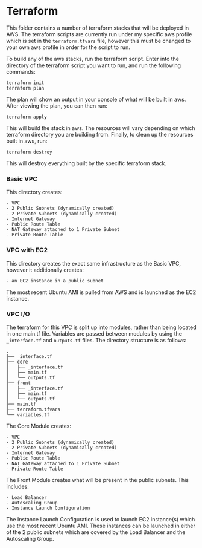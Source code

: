 # Terraform

This folder contains a number of terraform stacks that will be deployed in AWS. The terraform scripts are currently run under my specific aws profile which is set in the `terraform.tfvars` file, however this must be changed to your own aws profile in order for the script to run.

To build any of the aws stacks, run the terraform script. Enter into the directory of the terraform script you want to run, and run the following commands:

```
terraform init
terraform plan
```
The plan will show an output in your console of what will be built in aws. After viewing the plan, you can then run:

`terraform apply`

This will build the stack in aws. The resources will vary depending on which terraform directory you are building from. Finally, to clean up the resources built in aws, run:

`terraform destroy`

This will destroy everything built by the specific terraform stack.

### Basic VPC

This directory creates:

    - VPC
    - 2 Public Subnets (dynamically created)
    - 2 Private Subnets (dynamically created)
    - Internet Gateway
    - Public Route Table
    - NAT Gateway attached to 1 Private Subnet
    - Private Route Table


### VPC with EC2

This directory creates the exact same infrastructure as the Basic VPC, however it additionally creates: 

    - an EC2 instance in a public subnet

The most recent Ubuntu AMI is pulled from AWS and is launched as the EC2 instance.

### VPC I/O

The terraform for this VPC is split up into modules, rather than being located in one main.tf file. Variables are passed between modules by using the `_interface.tf` and `outputs.tf` files. The directory structure is as follows:

```
.
├── _interface.tf
├── core
│   ├── _interface.tf
│   ├── main.tf
│   └── outputs.tf
├── front
│   ├── _interface.tf
│   ├── main.tf
│   └── outputs.tf
├── main.tf
├── terraform.tfvars
└── variables.tf
```

The Core Module creates: 

    - VPC
    - 2 Public Subnets (dynamically created)
    - 2 Private Subnets (dynamically created)
    - Internet Gateway
    - Public Route Table
    - NAT Gateway attached to 1 Private Subnet
    - Private Route Table
  
The Front Module creates what will be present in the public subnets. This includes:

    - Load Balancer
    - Autoscaling Group
    - Instance Launch Configuration

The Instance Launch Configuration is used to launch EC2 instance(s) which use the most recent Ubuntu AMI. These instances can be launched in either of the 2 public subnets which are covered by the Load Balancer and the Autoscaling Group.
